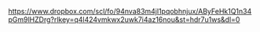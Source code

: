 https://www.dropbox.com/scl/fo/94nva83m4jl1pqobhnjux/AByFeHk1Q1n34pGm9lHZDrg?rlkey=q4l424vmkwx2uwk7i4az16nou&st=hdr7u1ws&dl=0